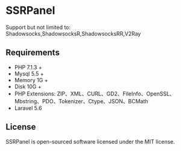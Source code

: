 # SSRPanel
Support but not limited to: Shadowsocks,ShadowsocksR,ShadowsocksRR,V2Ray

## Requirements
- PHP 7.1.3 +
- Mysql 5.5 +
- Memory 1G +
- Disk 10G +
- PHP Extensions: ZIP、XML、CURL、GD2、FileInfo、OpenSSL、Mbstring、PDO、Tokenizer、Ctype、JSON、BCMath
- Laravel 5.6

## License

SSRPanel is open-sourced software licensed under the MIT license.
